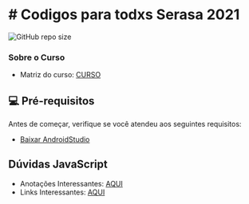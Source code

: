 # # Codigos para todxs Serasa 2021
<!---Esses são exemplos. Veja https://shields.io para outras pessoas ou para personalizar este conjunto de escudos. Você pode querer incluir dependências, status do projeto e informações de licença aqui--->

![GitHub repo size](https://img.shields.io/github/repo-size/botaoap/Alngular_Proway_Botao_2021)

### Sobre o Curso
- Matriz do curso: [CURSO](ementa.md)

## 💻 Pré-requisitos

Antes de começar, verifique se você atendeu aos seguintes requisitos:
<!---Estes são apenas requisitos de exemplo. Adicionar, duplicar ou remover conforme necessário--->
* [Baixar AndroidStudio](https://developer.android.com/studio)

## Dúvidas JavaScript
- Anotações Interessantes: [AQUI](anotacoes.md)
- Links Interessantes: [AQUI](links.md)